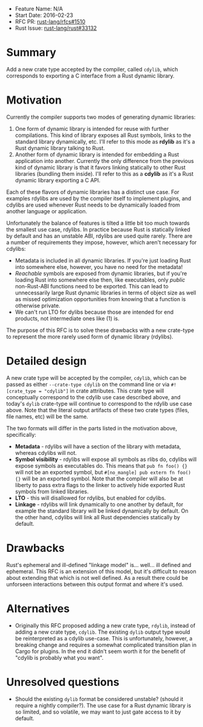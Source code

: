 - Feature Name: N/A
- Start Date: 2016-02-23
- RFC PR: [rust-lang/rfcs#1510](https://github.com/rust-lang/rfcs/pull/1510)
- Rust Issue: [rust-lang/rust#33132](https://github.com/rust-lang/rust/issues/33132)

# Summary
[summary]: #summary

Add a new crate type accepted by the compiler, called `cdylib`, which
corresponds to exporting a C interface from a Rust dynamic library.

# Motivation
[motivation]: #motivation

Currently the compiler supports two modes of generating dynamic libraries:

1. One form of dynamic library is intended for reuse with further compilations.
   This kind of library exposes all Rust symbols, links to the standard library
   dynamically, etc. I'll refer to this mode as **rdylib** as it's a Rust
   dynamic library talking to Rust.
2. Another form of dynamic library is intended for embedding a Rust application
   into another. Currently the only difference from the previous kind of dynamic
   library is that it favors linking statically to other Rust libraries
   (bundling them inside). I'll refer to this as a **cdylib** as it's a Rust
   dynamic library exporting a C API.

Each of these flavors of dynamic libraries has a distinct use case. For examples
rdylibs are used by the compiler itself to implement plugins, and cdylibs are
used whenever Rust needs to be dynamically loaded from another language or
application.

Unfortunately the balance of features is tilted a little bit too much towards
the smallest use case, rdylibs. In practice because Rust is statically linked by
default and has an unstable ABI, rdylibs are used quite rarely. There are a
number of requirements they impose, however, which aren't necessary for
cdylibs:

* Metadata is included in all dynamic libraries. If you're just loading Rust
  into somewhere else, however, you have no need for the metadata!
* *Reachable* symbols are exposed from dynamic libraries, but if you're loading
  Rust into somewhere else then, like executables, only *public* non-Rust-ABI
  functions need to be exported. This can lead to unnecessarily large Rust
  dynamic libraries in terms of object size as well as missed optimization
  opportunities from knowing that a function is otherwise private.
* We can't run LTO for dylibs because those are intended for end products, not
  intermediate ones like (1) is.

The purpose of this RFC is to solve these drawbacks with a new crate-type to
represent the more rarely used form of dynamic library (rdylibs).

# Detailed design
[design]: #detailed-design

A new crate type will be accepted by the compiler, `cdylib`, which can be passed
as either `--crate-type cdylib` on the command line or via `#![crate_type =
"cdylib"]` in crate attributes. This crate type will conceptually correspond to
the cdylib use case described above, and today's `dylib` crate-type will
continue to correspond to the rdylib use case above. Note that the literal
output artifacts of these two crate types (files, file names, etc) will be the
same.

The two formats will differ in the parts listed in the motivation above,
specifically:

* **Metadata** - rdylibs will have a section of the library with metadata,
  whereas cdylibs will not.
* **Symbol visibility** - rdylibs will expose all symbols as rlibs do, cdylibs
  will expose symbols as executables do. This means that `pub fn foo() {}` will
  not be an exported symbol, but `#[no_mangle] pub extern fn foo() {}` will be
  an exported symbol. Note that the compiler will also be at liberty to pass
  extra flags to the linker to actively hide exported Rust symbols from linked
  libraries.
* **LTO** - this will disallowed for rdylibs, but enabled for cdylibs.
* **Linkage** - rdylibs will link dynamically to one another by default, for
  example the standard library will be linked dynamically by default. On the
  other hand, cdylibs will link all Rust dependencies statically by default.

# Drawbacks
[drawbacks]: #drawbacks

Rust's ephemeral and ill-defined "linkage model" is... well... ill defined and
ephemeral. This RFC is an extension of this model, but it's difficult to reason
about extending that which is not well defined. As a result there could be
unforseen interactions between this output format and where it's used.

# Alternatives
[alternatives]: #alternatives

* Originally this RFC proposed adding a new crate type, `rdylib`, instead of
  adding a new crate type, `cdylib`. The existing `dylib` output type would be
  reinterpreted as a cdylib use-case. This is unfortunately, however, a breaking
  change and requires a somewhat complicated transition plan in Cargo for
  plugins. In the end it didn't seem worth it for the benefit of "cdylib is
  probably what you want".

# Unresolved questions
[unresolved]: #unresolved-questions

* Should the existing `dylib` format be considered unstable? (should it require
  a nightly compiler?). The use case for a Rust dynamic library is so limited,
  and so volatile, we may want to just gate access to it by default.
